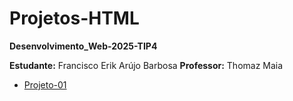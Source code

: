 # Projetos-HTML
**Desenvolvimento_Web-2025-TIP4**

**Estudante:** Francisco Erik Arújo Barbosa
**Professor:** Thomaz Maia  

- [Projeto-01]() 
